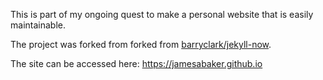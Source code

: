 This is part of my ongoing quest to make a personal website that is easily maintainable.

The project was forked from forked from [barryclark/jekyll-now](https://github.com/barryclark/jekyll-now).

The site can be accessed here: https://jamesabaker.github.io
